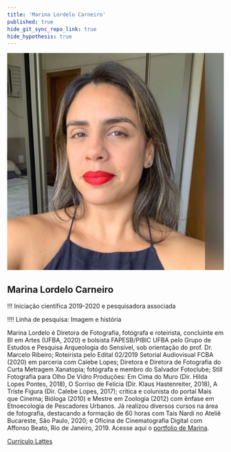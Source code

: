 ```yaml
---
title: 'Marina Lordelo Carneiro'
published: true
hide_git_sync_repo_link: true
hide_hypothesis: true
---
```


![Fotografia de Marina Lordelo](../../imgs/MarinaLordelo.jpeg?resize=400)

## Marina Lordelo Carneiro

!!! Iniciação científica 2019-2020 e pesquisadora associada

!!!! Linha de pesquisa: Imagem e história

Marina Lordelo é Diretora de Fotografia, fotógrafa e roteirista, concluinte em BI em Artes (UFBA, 2020) e bolsista FAPESB/PIBIC UFBA pelo Grupo de Estudos e Pesquisa Arqueologia do Sensível, sob orientação do prof. Dr. Marcelo Ribeiro; Roteirista pelo Edital 02/2019 Setorial Audiovisual FCBA (2020) em parceria com Calebe Lopes; Diretora e Diretora de Fotografia do Curta Metragem Xanatopia; fotógrafa e membro do Salvador Fotoclube; Still Fotografia para Olho De Vidro Produções: Em Cima do Muro (Dir. Hilda Lopes Pontes, 2018), O Sorriso de Felícia (Dir. Klaus Hastenreiter, 2018), A Triste Figura (Dir. Calebe Lopes, 2017); crítica e colunista do portal Mais que Cinema; Bióloga (2010) e Mestre em Zoologia (2012) com ênfase em Etnoecologia de Pescadores Urbanos. Já realizou diversos cursos na área de fotografia, destacando a formação de 60 horas com Taís Nardi no Ateliê Bucareste, São Paulo, 2020; e Oficina de Cinematografia Digital com Affonso Beato, Rio de Janeiro, 2019. Acesse aqui o [portfolio de Marina](https://marinalordelofot.myportfolio.com/portfolio-cinema-e-fotografia).

[Currículo Lattes](http://lattes.cnpq.br/9600349112217874?classes=btn,btn-primary,btn-lg&target=_blank)
